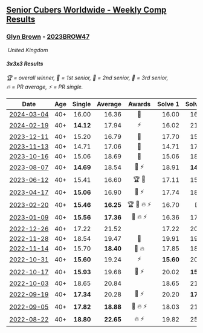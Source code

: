 <style>table {white-space: nowrap;}</style>
<link rel="stylesheet" type="text/css" href="/scw-comp/css/flags.css" />

## [Senior Cubers Worldwide - Weekly Comp Results](/scw-comp/results/)
### [Glyn Brown](README.md) - [2023BROW47](https://www.worldcubeassociation.org/persons/2023BROW47?event=333)

<i class="flag flag-GB" />&nbsp;United Kingdom

#### 3x3x3 Results

<span style="white-space: nowrap;">🏆 = overall winner</span>, <span style="white-space: nowrap;">🥇 = 1st senior</span>, <span style="white-space: nowrap;">🥈 = 2nd senior</span>, <span style="white-space: nowrap;">🥉 = 3rd senior</span>, <span style="white-space: nowrap;">🔥 = PR average</span>, <span style="white-space: nowrap;">⚡ = PR single</span>.

| Date | Age | Single | Average | Awards | Solve 1 | Solve 2 | Solve 3 | Solve 4 | Solve 5 | Video |
| :--: | :--: | --: | --: | :--: | --: | --: | --: | --: | --: | :-- |
| [2024-03-04](../../results/2024-03-04/333.md) | 40+ | 16.00 | 16.36 | 🥈 | 16.00 | 16.65 | 16.09 | 16.33 | 25.08 | [Desktop](https://www.facebook.com/events/682023687232856/permalink/683891857046039) / [Mobile](https://m.facebook.com/events/682023687232856?view=permalink&id=683891857046039) |
| [2024-02-19](../../results/2024-02-19/333.md) | 40+ | **14.12** | 17.94 | ⚡ | 16.02 | 21.17 | 19.35 | **14.12** | 18.44 | [Desktop](https://www.facebook.com/events/947093233792978/permalink/950298963472405) / [Mobile](https://m.facebook.com/events/947093233792978?view=permalink&id=950298963472405) |
| [2023-12-11](../../results/2023-12-11/333.md) | 40+ | 15.20 | 16.79 | 🥈 | 17.70 | 15.20 | 22.28 | 15.81 | 16.86 | [Desktop](https://www.facebook.com/events/1404140403643629/permalink/1411174016273601) / [Mobile](https://m.facebook.com/events/1404140403643629?view=permalink&id=1411174016273601) |
| [2023-11-13](../../results/2023-11-13/333.md) | 40+ | 14.71 | 17.06 | 🥉 | 14.71 | 17.03 | 18.18 | 15.96 | 19.64 | [Desktop](https://www.facebook.com/events/1478121449586426/permalink/1483862345679003) / [Mobile](https://m.facebook.com/events/1478121449586426?view=permalink&id=1483862345679003) |
| [2023-10-16](../../results/2023-10-16/333.md) | 40+ | 15.06 | 18.69 | 🥈 | 15.06 | 18.64 | 19.12 | 18.31 | DNF | [Desktop](https://www.facebook.com/events/1058362692072125/permalink/1065602241348170) / [Mobile](https://m.facebook.com/events/1058362692072125?view=permalink&id=1065602241348170) |
| [2023-08-07](../../results/2023-08-07/333.md) | 40+ | **14.69** | 18.54 | 🥈 ⚡ | 18.91 | **14.69** | 17.77 | 23.44 | 18.95 | [Desktop](https://www.facebook.com/events/274987855148595/permalink/281581317822582) / [Mobile](https://m.facebook.com/events/274987855148595?view=permalink&id=281581317822582) |
| [2023-06-12](../../results/2023-06-12/333.md) | 40+ | 15.41 | 16.60 | 🏆 🥇 | 17.11 | 15.57 | 17.95 | 17.13 | 15.41 | [Desktop](https://www.facebook.com/events/2098018943739146/permalink/2104270776447296) / [Mobile](https://m.facebook.com/events/2098018943739146?view=permalink&id=2104270776447296) |
| [2023-04-17](../../results/2023-04-17/333.md) | 40+ | **15.06** | 16.90 | 🥈 ⚡ | 17.74 | 18.31 | **15.06** | 15.75 | 17.22 | [Desktop](https://www.facebook.com/events/786804792820217/permalink/791905598976803) / [Mobile](https://m.facebook.com/events/786804792820217?view=permalink&id=791905598976803) |
| [2023-02-20](../../results/2023-02-20/333.md) | 40+ | **15.46** | **16.25** | 🏆 🥇 🔥 ⚡ | 16.70 | DNF | 15.84 | 16.22 | **15.46** | [Desktop](https://www.facebook.com/events/569225115154363/permalink/576072154469659) / [Mobile](https://m.facebook.com/events/569225115154363?view=permalink&id=576072154469659) |
| [2023-01-09](../../results/2023-01-09/333.md) | 40+ | **15.56** | **17.36** | 🥈 🔥 ⚡ | 16.36 | 17.53 | **15.56** | 18.19 | 28.79 | [Desktop](https://www.facebook.com/events/4054783058080417/permalink/4067850090107047) / [Mobile](https://m.facebook.com/events/4054783058080417?view=permalink&id=4067850090107047) |
| [2022-12-26](../../results/2022-12-26/333.md) | 40+ | 17.22 | 21.52 |  | 17.22 | 20.34 | 24.48 | 20.84 | 23.37 | [Desktop](https://www.facebook.com/events/563573978559176/permalink/570651567851417) / [Mobile](https://m.facebook.com/events/563573978559176?view=permalink&id=570651567851417) |
| [2022-11-28](../../results/2022-11-28/333.md) | 40+ | 18.54 | 19.47 | 🥉 | 19.91 | 19.45 | 20.71 | 18.54 | 19.04 | [Desktop](https://www.facebook.com/events/1541409726309933/permalink/1551612668622972) / [Mobile](https://m.facebook.com/events/1541409726309933?view=permalink&id=1551612668622972) |
| [2022-11-14](../../results/2022-11-14/333.md) | 40+ | 15.70 | **18.40** | 🥉 🔥 | 17.85 | 18.85 | 20.19 | 15.70 | 18.51 | [Desktop](https://www.facebook.com/events/5802707333170226/permalink/5843039779136981) / [Mobile](https://m.facebook.com/events/5802707333170226?view=permalink&id=5843039779136981) |
| [2022-10-31](../../results/2022-10-31/333.md) | 40+ | **15.60** | 19.24 | ⚡ | **15.60** | 20.97 | 18.59 | 20.86 | 18.28 | [Desktop](https://www.facebook.com/events/536496438309051/permalink/546130727345622) / [Mobile](https://m.facebook.com/events/536496438309051?view=permalink&id=546130727345622) |
| [2022-10-17](../../results/2022-10-17/333.md) | 40+ | **15.93** | 19.68 | 🥉 ⚡ | 20.02 | **15.93** | 18.33 | 20.68 | 21.28 | [Desktop](https://www.facebook.com/events/3406415112938858/permalink/3414269618820074) / [Mobile](https://m.facebook.com/events/3406415112938858?view=permalink&id=3414269618820074) |
| [2022-10-03](../../results/2022-10-03/333.md) | 40+ | 18.65 | 20.84 |  | 18.65 | 21.30 | 19.07 | 24.02 | 22.15 | [Desktop](https://www.facebook.com/events/1113163972925182/permalink/1119454945629418) / [Mobile](https://m.facebook.com/events/1113163972925182?view=permalink&id=1119454945629418) |
| [2022-09-19](../../results/2022-09-19/333.md) | 40+ | **17.34** | 20.28 | 🥉 ⚡ | 20.20 | **17.34** | 20.20 | 20.43 | 21.62 | [Desktop](https://www.facebook.com/events/400132442274991/permalink/406562228298679) / [Mobile](https://m.facebook.com/events/400132442274991?view=permalink&id=406562228298679) |
| [2022-09-05](../../results/2022-09-05/333.md) | 40+ | **17.82** | **18.88** | 🥈 🔥 ⚡ | 18.03 | 21.96 | **17.82** | 18.48 | 20.14 | [Desktop](https://www.facebook.com/events/865213714460720/permalink/871456797169745) / [Mobile](https://m.facebook.com/events/865213714460720?view=permalink&id=871456797169745) |
| [2022-08-22](../../results/2022-08-22/333.md) | 40+ | **18.80** | **22.65** | 🔥 ⚡ | 19.82 | 25.05 | **18.80** | 23.07 | 28.75 | [Desktop](https://www.facebook.com/events/1050714292295463/permalink/1058231178210441) / [Mobile](https://m.facebook.com/events/1050714292295463?view=permalink&id=1058231178210441) |


<!-- Global site tag (gtag.js) - Google Analytics -->
<script async src="https://www.googletagmanager.com/gtag/js?id=UA-86348435-3"></script>
<script>window.dataLayer = window.dataLayer || []; function gtag() {dataLayer.push(arguments);} gtag('js', new Date()); gtag('config', 'UA-86348435-3');</script>
